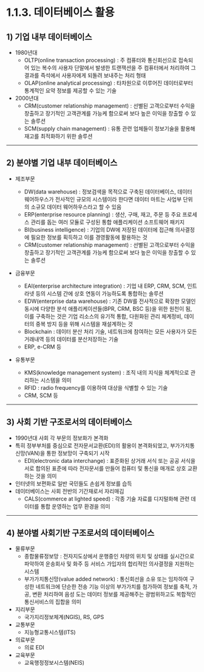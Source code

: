 # 1.1.3. 데이터베이스 활용

## 1) 기업 내부 데이터베이스

- 1980년대
    - OLTP(online transaction processing) : 주 컴퓨터와 통신회선으로 접속되어 있는 복수의 사용자 단말에서 발생한 트랜잭션을 주 컴퓨터에서 처리하여 그 결과를 즉석에서 사용자에게 되돌려 보내주는 처리 형태
    - OLAP(online analytical processing) : 타차원으로 이루어진 데이터로부터 통계적인 요약 정보를 제공할 수 있는 기술
- 2000년대
    - CRM(customer relationship management) : 선별된 고객으로부터 수익을 창출하고 장기적인 고객관계를 가능케 함으로써 보다 높은 이익을 창출할 수 있는 솔루션
    - SCM(supply chain management) : 유통 관련 업체들이 정보기술을 활용해 재고를 최적화하기 위한 솔루션

---

## 2) 분야별 기업 내부 데이터베이스

- 제조부문
    - DW(data warehouse) : 정보검색을 목적으로 구축된 데이터베이스, 데이터 웨어하우스가 전사적인 규모의 시스템이라 한다면 데이터 마트는 사업부 단위의 소규모 데이터 웨어하우스라고 할 수 있음
    - ERP(enterprise resource planning) : 생산, 구매, 재고, 주문 등 주요 프로세스 관리를 돕는 여러 모듈로 구성된 통합 애플리케이션 소프트웨어 패키지
    - BI(business intelligence) : 기업의 DW에 저장된 데이터에 접근해 의사결정에 필요한 정보를 획득하고 이를 경영활동에 활용하는 것
    - CRM(customer relationship management) :  선별된 고객으로부터 수익을 창출하고 장기적인 고객관계를 가능케 함으로써 보다 높은 이익을 창출할 수 있는 솔루션
    
- 금융부문
    - EAI(enterprise architecture integration) : 기업 내 ERP, CRM, SCM, 인트라넷 등의 시스템 간에 상호 연동이 가능하도록 통합하는 솔루션
    - EDW(enterprise data warehouse) : 기존 DW를 전사적으로 확장한 모델인 동시에 다양한 분석 애플리케이션들(BPR, CRM, BSC 등)을 위한 원천이 됨, 이를 구축하는 것은 기업 리소스의 유기적 통합, 다원화된 관리 체계정비, 데이터의 중복 방지 등을 위해 시스템을 재설계하는 것
    - Blockchain : 데이터 분산 처리 기술, 네트워크에 참여하는 모든 사용자가 모든 거래내역 등의 데이터를 분산저장하는 기술
    - ERP, e-CRM 등
    
- 유통부문
    - KMS(knowledge management system) : 조직 내의 지식을 체계적으로 관리하는 시스템을 의미
    - RFID : radio frequency를 이용하여 대상을 식별할 수 있는 기술
    - CRM, SCM 등

---

## 3) 사회 기반 구조로서의 데이터베이스

- 1990년대 사회 각 부문의 정보화가 본격화
- 특히 정부부처를 중심으로 전자문서교환(EDI)의 활용이 본격화되었고, 부가가치통신망(VAN)을 통한 정보망이 구축되기 시작
    - EDI(electronic data interchange) : 표준화된 상거래 서식 또는 공공 서식을 서로 합의된 표준에 따라 전자문서를 만들어 컴퓨터 및 통신을 매개로 상호 교환하는 것을 의미
- 인터넷의 보편화로 일반 국민들도 손쉽게 정보를 습득
- 데이터베이스는 사회 전반의 기간재로서 자리매김
    - CALS(commerce at lighted speed) : 각종 기술 자료를 디지털화해 관련 데이터를 통합 운영하는 업무 환경을 의미

---

## 4) 분야별 사회기반 구조로서의 데이터베이스

- 물류부문
    - 종합물류정보망 : 전자지도상에서 운행중인 차량의 위치 및 상태를 실시간으로 파악하여 운송회사 및 화주 등 서비스 가입자의 합리적인 의사결정을 지원하는 시스템
    - 부가가치통신망(value added network) : 통신회선을 소유 또는 임차하여 구성한 네트워크에 단순한 전송 기능 이상의 부가가치를 첨가하여 정보를 축적, 가공, 변환 처리하여 음성 도는 데이터 정보를 제공해주는 광범위하고도 복합적인 통신서비스의 집합을 의미
- 지리부문
    - 국가지리정보체계(NGIS), RS, GPS
- 교통부문
    - 지능형교통시스템(ITS)
- 의료부문
    - 의료 EDI
- 교육부문
    - 교육행정정보시스템(NEIS)